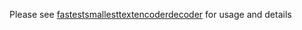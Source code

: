 Please see [fastestsmallesttextencoderdecoder](https://www.npmjs.com/package/fastestsmallesttextencoderdecoder) for usage and details
